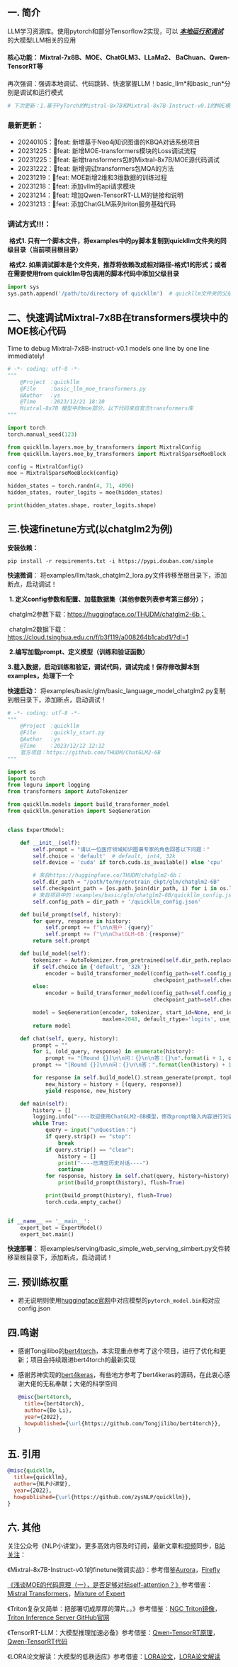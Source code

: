 ## 一. 简介

LLM学习资源库。使用pytorch和部分Tensorflow2实现，可以 **<u>*本地运行和调试*</u>** 的大模型LLM相关的应用

#### **核心功能**： Mixtral-7x8B、MOE、ChatGLM3、LLaMa2、 BaChuan、Qwen-TensorRT等

再次强调：强调本地调试、代码跳转、快速掌握LLM！basic_llm\*和basic_run\*分别是调试和运行模式

```python
# 下次更新：1.基于PyTorch的Mistral-8x7B和Mixtral-8x7B-Instruct-v0.1的MOE模型微调；2.各类TensorRT-LLM和推理加速的相关工作
```

### 最新更新：

- 20240105：🐯feat: 新增基于Neo4j知识图谱的KBQA对话系统项目
- 20231225：🐯feat: 新增MOE-transformers模块的Loss调试流程
- 20231225：🐯feat: 新增transformers包的Mixtral-8x7B/MOE源代码调试
- 20231222：🐯feat: 新增调试transformers包MQA的方法
- 20231219：🐯feat: MOE新增2维和3维数据的训练过程
- 20231218：🐯feat: 添加vllm的api请求模块
- 20231214：🐯feat: 增加Qwen-TensorRT-LLM的链接和说明
- 20231213：🐯feat: 添加ChatGLM系列triton服务基础代码

### **调试方式!!!：**

​		**格式1. 只有一个脚本文件，将examples中的py脚本复制到quickllm文件夹的同级目录（当前项目根目录）**

​		**格式2. 如果调试脚本是个文件夹，推荐将依赖改成相对路径-格式1的形式；或者在需要使用from quickllm导包调用的脚本代码中添加父级目录**

```python
import sys
sys.path.append('/path/to/directory of quickllm')  # quickllm文件夹的父级目录
```



## 二、快速调试Mixtral-7x8B在transformers模块中的MOE核心代码

Time to debug Mixtral-7x8B-instruct-v0.1 models one line by one line immediately!

```python
# -*- coding: utf-8 -*-
"""
    @Project ：quickllm
    @File    ：basic_llm_moe_transformers.py
    @Author  ：ys
    @Time    ：2023/12/21 18:10
    Mixtral-8x7B 模型中的moe部分，以下代码来自官方transformers库
"""

import torch
torch.manual_seed(123)

from quickllm.layers.moe_by_transformers import MixtralConfig
from quickllm.layers.moe_by_transformers import MixtralSparseMoeBlock

config = MixtralConfig()
moe = MixtralSparseMoeBlock(config)

hidden_states = torch.randn(4, 71, 4096)
hidden_states, router_logits = moe(hidden_states)

print(hidden_states.shape, router_logits.shape)
```



## 三.快速finetune方式(以chatglm2为例)

**安装依赖：**

```shell
pip install -r requirements.txt -i https://pypi.douban.com/simple
```

**快速微调**： 将examples/llm/task_chatglm2_lora.py文件转移至根目录下，添加断点，启动调试！

​	**1. 定义config参数和配置、加载数据集（其他参数列表参考第三部分）；**

​	chatglm2参数下载：https://huggingface.co/THUDM/chatglm2-6b；

​	chatglm2数据下载：https://cloud.tsinghua.edu.cn/f/b3f119/a008264b1cabd1/?dl=1

​	**2.编写加载prompt、定义模型（训练和验证函数）**

​	**3.载入数据，启动训练和验证，调试代码，调试完成！保存修改脚本到examples，处理下一个**

**快速启动：** 将examples/basic/glm/basic_language_model_chatglm2.py复制到根目录下，添加断点，启动调试！

```python
# -*- coding: utf-8 -*- 
"""
    @Project ：quickllm 
    @File    ：quickly_start.py
    @Author  ：ys
    @Time    ：2023/12/12 12:12
    官方项目：https://github.com/THUDM/ChatGLM2-6B
"""

import os
import torch
from loguru import logging
from transformers import AutoTokenizer

from quickllm.models import build_transformer_model
from quickllm.generation import SeqGeneration


class ExpertModel:

    def __init__(self):
        self.prompt = "请以一位医疗领域知识图谱专家的角色回答以下问题："
        self.choice = 'default'  # default, int4, 32k
        self.device = 'cuda' if torch.cuda.is_available() else 'cpu'

        # 来自https://huggingface.co/THUDM/chatglm2-6b；
        self.dir_path = "/path/to/my/pretrain_ckpt/glm/chatglm2-6B"
        self.checkpoint_path = [os.path.join(dir_path, i) for i in os.listdir(dir_path) if i.endswith('.bin')]
        # 来自项目中的：examples/basic/glm/chatglm2-6B/quickllm_config.json
        self.config_path = dir_path + '/quickllm_config.json'

    def build_prompt(self, history):
        for query, response in history:
            self.prompt += f"\n\n用户：{query}"
            self.prompt += f"\n\nChatGLM-6B：{response}"
        return self.prompt

    def build_model(self):
        tokenizer = AutoTokenizer.from_pretrained(self.dir_path.replace('/', '\\'), trust_remote_code=True)
        if self.choice in {'default', '32k'}:
            encoder = build_transformer_model(config_path=self.config_path,
                                              checkpoint_path=self.checkpoint_path).half().to(device)
        else:
            encoder = build_transformer_model(config_path=self.config_path,
                                              checkpoint_path=self.checkpoint_path).to(device)

        model = SeqGeneration(encoder, tokenizer, start_id=None, end_id=tokenizer.eos_token_id, mode='random_sample',
                              maxlen=2048, default_rtype='logits', use_states=True)
        return model

    def chat(self, query, history):
        prompt = ""
        for i, (old_query, response) in enumerate(history):
            prompt += "[Round {}]\n\n问：{}\n\n答：{}\n".format(i + 1, old_query, response)
        prompt += "[Round {}]\n\n问：{}\n\n答：".format(len(history) + 1, query)

        for response in self.build_model().stream_generate(prompt, topk=50, topp=0.7, temperature=0.95):
            new_history = history + [(query, response)]
            yield response, new_history

    def main(self):
        history = []
        logging.info("----欢迎使用ChatGLM2-6B模型，修改prompt输入内容进行对话，clear清空对话历史，stop终止程序")
        while True:
            query = input("\nQuestion：")
            if query.strip() == "stop":
                break
            if query.strip() == "clear":
                history = []
                print("----已清空历史对话----")
                continue
            for response, history in self.chat(query, history=history):
                print(build_prompt(history), flush=True)

            print(build_prompt(history), flush=True)
            torch.cuda.empty_cache()


if __name__ == '__main__':
    expert_bot = ExpertModel()
    expert_bot.main()
```

**快速部署：** 将examples/serving/basic_simple_web_serving_simbert.py文件转移至根目录下，添加断点，启动调试！



## 三. 预训练权重
- 若无说明则使用[huggingface官网](https://huggingface.co/models)中对应模型的`pytorch_model.bin`和对应config.json

  

## 四.鸣谢

- 感谢Tongjilibo的[bert4torch](https://github.com/Tongjilibo/bert4torch)，本实现重点参考了这个项目，进行了优化和更新；项目会持续跟进bert4torch的最新实现

- 感谢苏神实现的[bert4keras](https://github.com/bojone/bert4keras)，有些地方参考了bert4keras的源码，在此衷心感谢大佬的无私奉献；大佬的科学空间

  ```bibtex
  @misc{bert4torch,
    title={bert4torch},
    author={Bo Li},
    year={2022},
    howpublished={\url{https://github.com/Tongjilibo/bert4torch}},
  }
  ```

## 五. 引用

```bibtex
@misc{quickllm,
  title={quickllm},
  author={NLP小讲堂},
  year={2022},
  howpublished={\url{https://github.com/zysNLP/quickllm}},
}
```



## 六. 其他

关注公众号《NLP小讲堂》，更多高效内容及时订阅，最新文章和[视频](https://edu.csdn.net/course/detail/39082)同步，[B站关注](https://www.bilibili.com/video/BV1hG411e7Ng/?spm_id_from=333.999.0.0&vd_source=9a2f107418c10b543b13cbd8e1f9e98d)：

《Mixtral-8x7B-Instruct-v0.1的finetune微调实战》：参考借鉴[Aurora](https://github.com/WangRongsheng/Aurora)，[Firefly](https://github.com/yangjianxin1/Firefly)

[《浅谈MOE的代码原理（一），是否足够对标self-attention？》](https://mp.weixin.qq.com/s/mbXePBZXIiN3aa8sszPzHQ)参考借鉴：[Mistral Transformers](https://github.com/mistralai/mistral-src)，[Mixture of Expert](https://github.com/lucidrains/mixture-of-experts.git)

《Triton复杂又简单：把部署切成厚厚的薄片。。》参考借鉴：[NGC Triton镜像](https://catalog.ngc.nvidia.com/orgs/nvidia/containers/tritonserver)，[Triton Inference Server GitHub官网](https://github.com/triton-inference-server/server)

《TensorRT-LLM：大模型推理加速必备》参考借鉴：[Qwen-TensorRT原理](https://developer.nvidia.com/zh-cn/blog/qwen-model-support-nvidia-tensorrt-llm)，[Qwen-TensorRT代码](https://github.com/Tlntin/Qwen-TensorRT-LLM/tree/main?tab=readme-ov-file)

《LORA论文解读：大模型的低秩适应》参考借鉴：[LORA论文](https://arxiv.org/pdf/2106.09685.pdf)，[LORA论文解读](https://zhuanlan.zhihu.com/p/624576869)
